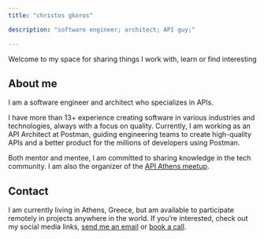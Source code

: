 ```yaml
---
title: "christos gkoros"

description: "software engineer; architect; API guy;"

---
```

Welcome to my space for sharing things I work with, learn or find interesting

## About me

I am a software engineer and architect who specializes in APIs.

I have more than 13+ experience creating software in various industries and technologies, always with a focus on quality. Currently, I am working as an API Architect at Postman, guiding engineering teams to create high-quality APIs and a better product for the millions of developers using Postman.

Both mentor and mentee, I am committed to sharing knowledge in the tech community. I am also the organizer of the [API Athens meetup](https://www.meetup.com/API-Athens/).

## Contact

I am currently living in Athens, Greece, but am available to participate remotely in projects anywhere in the world.
If you’re interested, check out my social media links, [send me an email](mailto:contact@christosgkoros.com) or [book a call](https://topmate.io/christos_gkoros).
